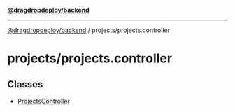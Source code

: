 [**@dragdropdeploy/backend**](../../README.md)

***

[@dragdropdeploy/backend](../../README.md) / projects/projects.controller

# projects/projects.controller

## Classes

- [ProjectsController](classes/ProjectsController.md)
